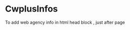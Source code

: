 CwplusInfos
===========

To add web agency info in html head block , just after page <title>.
This module is developped with laravel 5.6

Installation
------------
#### With composer

1. Add to your `composer.json`:

    ```json
    "require": {
        "cwplus/cwplus-infos": "dev-master"
    }
    ```

2. Now tell composer to download MvlabsSnappy by running the command:

    ```bash
    $ php composer.phar update
    ```

     



Credits
-------

Cwplus Infos module is developped with laravel 5.6 by Cwplus agency

[cwplus-infos]: https://github.com/cwplus/cwplus/cwplus-infos.git
